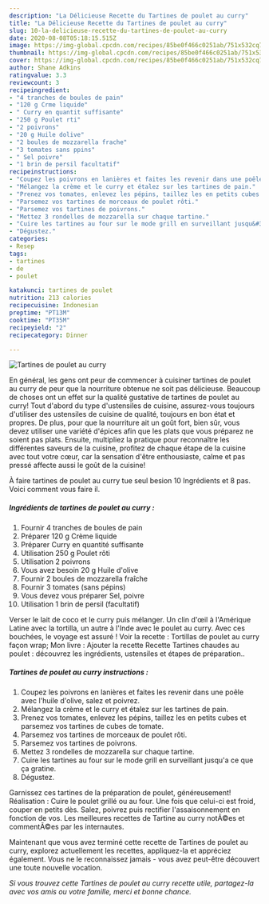 ```yaml
---
description: "La Délicieuse Recette du Tartines de poulet au curry"
title: "La Délicieuse Recette du Tartines de poulet au curry"
slug: 10-la-delicieuse-recette-du-tartines-de-poulet-au-curry
date: 2020-08-08T05:18:15.515Z
image: https://img-global.cpcdn.com/recipes/85be0f466c0251ab/751x532cq70/tartines-de-poulet-au-curry-photo-principale-de-la-recette.jpg
thumbnail: https://img-global.cpcdn.com/recipes/85be0f466c0251ab/751x532cq70/tartines-de-poulet-au-curry-photo-principale-de-la-recette.jpg
cover: https://img-global.cpcdn.com/recipes/85be0f466c0251ab/751x532cq70/tartines-de-poulet-au-curry-photo-principale-de-la-recette.jpg
author: Shane Adkins
ratingvalue: 3.3
reviewcount: 3
recipeingredient:
- "4 tranches de boules de pain"
- "120 g Crme liquide"
- " Curry en quantit suffisante"
- "250 g Poulet rti"
- "2 poivrons"
- "20 g Huile dolive"
- "2 boules de mozzarella frache"
- "3 tomates sans ppins"
- " Sel poivre"
- "1 brin de persil facultatif"
recipeinstructions:
- "Coupez les poivrons en lanières et faites les revenir dans une poêle avec l&#39;huile d&#39;olive, salez et poivrez."
- "Mélangez la crème et le curry et étalez sur les tartines de pain."
- "Prenez vos tomates, enlevez les pépins, taillez les en petits cubes et parsemez vos tartines de cubes de tomate."
- "Parsemez vos tartines de morceaux de poulet rôti."
- "Parsemez vos tartines de poivrons."
- "Mettez 3 rondelles de mozzarella sur chaque tartine."
- "Cuire les tartines au four sur le mode grill en surveillant jusqu&#39;a ce que ça gratine."
- "Dégustez."
categories:
- Resep
tags:
- tartines
- de
- poulet

katakunci: tartines de poulet 
nutrition: 213 calories
recipecuisine: Indonesian
preptime: "PT13M"
cooktime: "PT35M"
recipeyield: "2"
recipecategory: Dinner

---
```



![Tartines de poulet au curry](https://img-global.cpcdn.com/recipes/85be0f466c0251ab/751x532cq70/tartines-de-poulet-au-curry-photo-principale-de-la-recette.jpg)

En général, les gens ont peur de commencer à cuisiner tartines de poulet au curry de peur que la nourriture obtenue ne soit pas délicieuse. Beaucoup de choses ont un effet sur la qualité gustative de tartines de poulet au curry! Tout d'abord du type d'ustensiles de cuisine, assurez-vous toujours d'utiliser des ustensiles de cuisine de qualité, toujours en bon état et propres. De plus, pour que la nourriture ait un goût fort, bien sûr, vous devez utiliser une variété d'épices afin que les plats que vous préparez ne soient pas plats. Ensuite, multipliez la pratique pour reconnaître les différentes saveurs de la cuisine, profitez de chaque étape de la cuisine avec tout votre cœur, car la sensation d'être enthousiaste, calme et pas pressé affecte aussi le goût de la cuisine!

<!--inarticleads1-->

À faire tartines de poulet au curry tue seul besion 10 Ingrédients et 8 pas. Voici comment vous faire il.

##### Ingrédients de tartines de poulet au curry :

1. Fournir 4 tranches de boules de pain
1. Préparer 120 g Crème liquide
1. Préparer  Curry en quantité suffisante
1. Utilisation 250 g Poulet rôti
1. Utilisation 2 poivrons
1. Vous avez besoin 20 g Huile d&#39;olive
1. Fournir 2 boules de mozzarella fraîche
1. Fournir 3 tomates (sans pépins)
1. Vous devez vous préparer  Sel, poivre
1. Utilisation 1 brin de persil (facultatif)


Verser le lait de coco et le curry puis mélanger. Un clin d&#39;œil à l&#39;Amérique Latine avec la tortilla, un autre à l&#39;Inde avec le poulet au curry. Avec ces bouchées, le voyage est assuré ! Voir la recette : Tortillas de poulet au curry façon wrap; Mon livre : Ajouter la recette Recette Tartines chaudes au poulet : découvrez les ingrédients, ustensiles et étapes de préparation.. 

<!--inarticleads2-->

##### Tartines de poulet au curry instructions :

1. Coupez les poivrons en lanières et faites les revenir dans une poêle avec l&#39;huile d&#39;olive, salez et poivrez.
1. Mélangez la crème et le curry et étalez sur les tartines de pain.
1. Prenez vos tomates, enlevez les pépins, taillez les en petits cubes et parsemez vos tartines de cubes de tomate.
1. Parsemez vos tartines de morceaux de poulet rôti.
1. Parsemez vos tartines de poivrons.
1. Mettez 3 rondelles de mozzarella sur chaque tartine.
1. Cuire les tartines au four sur le mode grill en surveillant jusqu&#39;a ce que ça gratine.
1. Dégustez.


Garnissez ces tartines de la préparation de poulet, généreusement! Réalisation : Cuire le poulet grillé ou au four. Une fois que celui-ci est froid, couper en petits dès. Salez, poivrez puis rectifier l&#39;assaisonnement en fonction de vos. Les meilleures recettes de Tartine au curry notÃ©es et commentÃ©es par les internautes. 

<!--inarticleads1-->

<p>
Maintenant que vous avez terminé cette recette de Tartines de poulet au curry, explorez actuellement les recettes, appliquez-la et appréciez également. Vous ne le reconnaissez jamais - vous avez peut-être découvert une toute nouvelle vocation.
</p>

<p>
<i>Si vous trouvez cette Tartines de poulet au curry recette utile, partagez-la avec vos amis ou votre famille, merci et bonne chance.</i>
</p>
